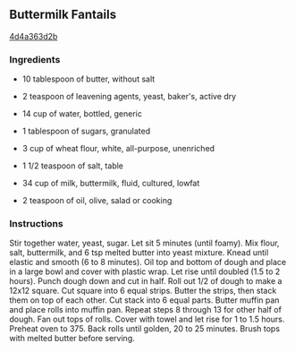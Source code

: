 ## Buttermilk Fantails

[4d4a363d2b](http://www.food.com/recipe/buttermilk-fantails-360890)

### Ingredients

 - 10 tablespoon of butter, without salt

 - 2 teaspoon of leavening agents, yeast, baker's, active dry

 - 14 cup of water, bottled, generic

 - 1 tablespoon of sugars, granulated

 - 3 cup of wheat flour, white, all-purpose, unenriched

 - 1 1/2 teaspoon of salt, table

 - 34 cup of milk, buttermilk, fluid, cultured, lowfat

 - 2 teaspoon of oil, olive, salad or cooking

### Instructions

Stir together water, yeast, sugar. Let sit 5 minutes (until foamy). Mix flour, salt, buttermilk, and 6 tsp melted butter into yeast mixture. Knead until elastic and smooth (6 to 8 minutes). Oil top and bottom of dough and place in a large bowl and cover with plastic wrap. Let rise until doubled (1.5 to 2 hours). Punch dough down and cut in half. Roll out 1/2 of dough to make a 12x12 square. Cut square into 6 equal strips. Butter the strips, then stack them on top of each other. Cut stack into 6 equal parts. Butter muffin pan and place rolls into muffin pan. Repeat steps 8 through 13 for other half of dough. Fan out tops of rolls. Cover with towel and let rise for 1 to 1.5 hours. Preheat oven to 375. Back rolls until golden, 20 to 25 minutes. Brush tops with melted butter before serving.